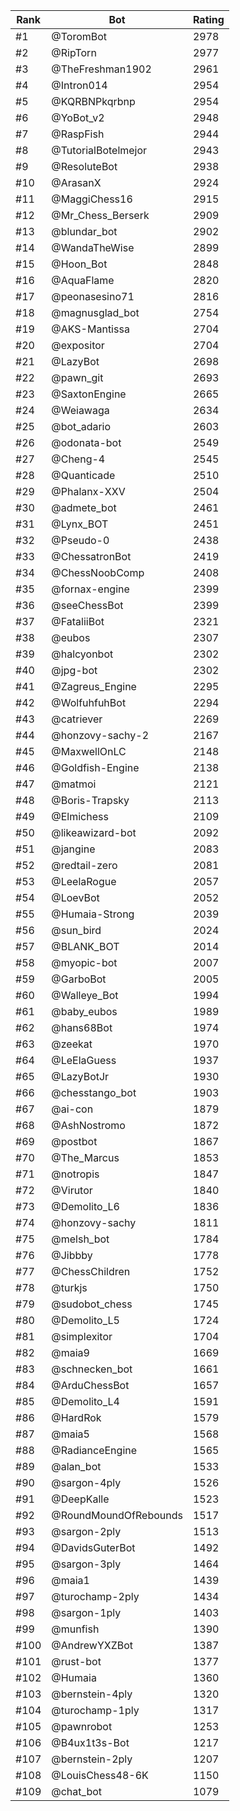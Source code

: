 Rank|Bot|Rating
---|---|---
#1|@ToromBot|2978
#2|@RipTorn|2977
#3|@TheFreshman1902|2961
#4|@Intron014|2954
#5|@KQRBNPkqrbnp|2954
#6|@YoBot_v2|2948
#7|@RaspFish|2944
#8|@TutorialBotelmejor|2943
#9|@ResoluteBot|2938
#10|@ArasanX|2924
#11|@MaggiChess16|2915
#12|@Mr_Chess_Berserk|2909
#13|@blundar_bot|2902
#14|@WandaTheWise|2899
#15|@Hoon_Bot|2848
#16|@AquaFlame|2820
#17|@peonasesino71|2816
#18|@magnusglad_bot|2754
#19|@AKS-Mantissa|2704
#20|@expositor|2704
#21|@LazyBot|2698
#22|@pawn_git|2693
#23|@SaxtonEngine|2665
#24|@Weiawaga|2634
#25|@bot_adario|2603
#26|@odonata-bot|2549
#27|@Cheng-4|2545
#28|@Quanticade|2510
#29|@Phalanx-XXV|2504
#30|@admete_bot|2461
#31|@Lynx_BOT|2451
#32|@Pseudo-0|2438
#33|@ChessatronBot|2419
#34|@ChessNoobComp|2408
#35|@fornax-engine|2399
#36|@seeChessBot|2399
#37|@FataliiBot|2321
#38|@eubos|2307
#39|@halcyonbot|2302
#40|@jpg-bot|2302
#41|@Zagreus_Engine|2295
#42|@WolfuhfuhBot|2294
#43|@catriever|2269
#44|@honzovy-sachy-2|2167
#45|@MaxwellOnLC|2148
#46|@Goldfish-Engine|2138
#47|@matmoi|2121
#48|@Boris-Trapsky|2113
#49|@Elmichess|2109
#50|@likeawizard-bot|2092
#51|@jangine|2083
#52|@redtail-zero|2081
#53|@LeelaRogue|2057
#54|@LoevBot|2052
#55|@Humaia-Strong|2039
#56|@sun_bird|2024
#57|@BLANK_BOT|2014
#58|@myopic-bot|2007
#59|@GarboBot|2005
#60|@Walleye_Bot|1994
#61|@baby_eubos|1989
#62|@hans68Bot|1974
#63|@zeekat|1970
#64|@LeElaGuess|1937
#65|@LazyBotJr|1930
#66|@chesstango_bot|1903
#67|@ai-con|1879
#68|@AshNostromo|1872
#69|@postbot|1867
#70|@The_Marcus|1853
#71|@notropis|1847
#72|@Virutor|1840
#73|@Demolito_L6|1836
#74|@honzovy-sachy|1811
#75|@melsh_bot|1784
#76|@Jibbby|1778
#77|@ChessChildren|1752
#78|@turkjs|1750
#79|@sudobot_chess|1745
#80|@Demolito_L5|1724
#81|@simplexitor|1704
#82|@maia9|1669
#83|@schnecken_bot|1661
#84|@ArduChessBot|1657
#85|@Demolito_L4|1591
#86|@HardRok|1579
#87|@maia5|1568
#88|@RadianceEngine|1565
#89|@alan_bot|1533
#90|@sargon-4ply|1526
#91|@DeepKalle|1523
#92|@RoundMoundOfRebounds|1517
#93|@sargon-2ply|1513
#94|@DavidsGuterBot|1492
#95|@sargon-3ply|1464
#96|@maia1|1439
#97|@turochamp-2ply|1434
#98|@sargon-1ply|1403
#99|@munfish|1390
#100|@AndrewYXZBot|1387
#101|@rust-bot|1377
#102|@Humaia|1360
#103|@bernstein-4ply|1320
#104|@turochamp-1ply|1317
#105|@pawnrobot|1253
#106|@B4ux1t3s-Bot|1217
#107|@bernstein-2ply|1207
#108|@LouisChess48-6K|1150
#109|@chat_bot|1079
